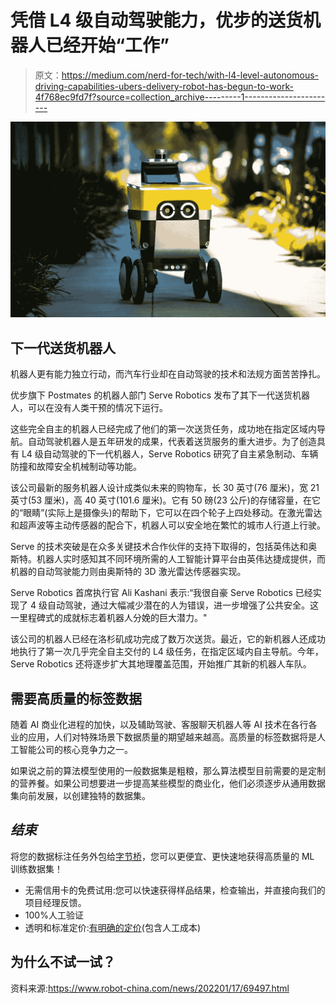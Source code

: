 # 凭借 L4 级自动驾驶能力，优步的送货机器人已经开始“工作”

> 原文：<https://medium.com/nerd-for-tech/with-l4-level-autonomous-driving-capabilities-ubers-delivery-robot-has-begun-to-work-4f768ec9fd7f?source=collection_archive---------1----------------------->

![](img/7f1ec15c3f528d2b5c0fd60881275015.png)

## 下一代送货机器人

机器人更有能力独立行动，而汽车行业却在自动驾驶的技术和法规方面苦苦挣扎。

优步旗下 Postmates 的机器人部门 Serve Robotics 发布了其下一代送货机器人，可以在没有人类干预的情况下运行。

这些完全自主的机器人已经完成了他们的第一次送货任务，成功地在指定区域内导航。自动驾驶机器人是五年研发的成果，代表着送货服务的重大进步。为了创造具有 L4 级自动驾驶的下一代机器人，Serve Robotics 研究了自主紧急制动、车辆防撞和故障安全机械制动等功能。

该公司最新的服务机器人设计成类似未来的购物车，长 30 英寸(76 厘米)，宽 21 英寸(53 厘米)，高 40 英寸(101.6 厘米)。它有 50 磅(23 公斤)的存储容量，在它的“眼睛”(实际上是摄像头)的帮助下，它可以在四个轮子上四处移动。在激光雷达和超声波等主动传感器的配合下，机器人可以安全地在繁忙的城市人行道上行驶。

Serve 的技术突破是在众多关键技术合作伙伴的支持下取得的，包括英伟达和奥斯特。机器人实时感知其不同环境所需的人工智能计算平台由英伟达捷成提供，而机器的自动驾驶能力则由奥斯特的 3D 激光雷达传感器实现。

Serve Robotics 首席执行官 Ali Kashani 表示:“我很自豪 Serve Robotics 已经实现了 4 级自动驾驶，通过大幅减少潜在的人为错误，进一步增强了公共安全。这一里程碑式的成就标志着机器人分娩的巨大潜力。"

该公司的机器人已经在洛杉矶成功完成了数万次送货。最近，它的新机器人还成功地执行了第一次几乎完全自主交付的 L4 级任务，在指定区域内自主导航。今年，Serve Robotics 还将逐步扩大其地理覆盖范围，开始推广其新的机器人车队。

## 需要高质量的标签数据

随着 AI 商业化进程的加快，以及辅助驾驶、客服聊天机器人等 AI 技术在各行各业的应用，人们对特殊场景下数据质量的期望越来越高。高质量的标签数据将是人工智能公司的核心竞争力之一。

如果说之前的算法模型使用的一般数据集是粗粮，那么算法模型目前需要的是定制的营养餐。如果公司想要进一步提高某些模型的商业化，他们必须逐步从通用数据集向前发展，以创建独特的数据集。

## ***结束***

将您的数据标注任务外包给[字节桥](https://tinyurl.com/ytbzr2ye)，您可以更便宜、更快速地获得高质量的 ML 训练数据集！

*   无需信用卡的免费试用:您可以快速获得样品结果，检查输出，并直接向我们的项目经理反馈。
*   100%人工验证
*   透明和标准定价:[有明确的定价](https://www.bytebridge.io/#/?module=price)(包含人工成本)

## 为什么不试一试？

资料来源:https://www.robot-china.com/news/202201/17/69497.html